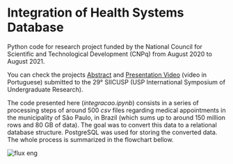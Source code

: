 # Integration of Health Systems Database

Python code for research project funded by the National Council for Scientific and Technological Development (CNPq) from August 2020 to August 2021.

You can check the projects [Abstract](abstract.pdf) and [Presentation Video](https://www.youtube.com/watch?v=fgag_vy7AnI) (video in Portuguese) submitted to the 29° SIICUSP (USP International Symposium of Undergraduate Research).

The code presented here (*integracao.ipynb*) consists in a series of processing steps of around 500 *csv* files regarding medical appointments in the municipality of São Paulo, in Brazil (which sums up to around 150 million rows and 80 GB of data). The goal was to convert this data to a relational database structure. PostgreSQL was used for storing the converted data. The whole process is summarized in the flowchart bellow. 

![flux eng](https://user-images.githubusercontent.com/70666266/146440271-f10eda7e-43c5-41bb-a1fe-2dcd73f65022.png)
